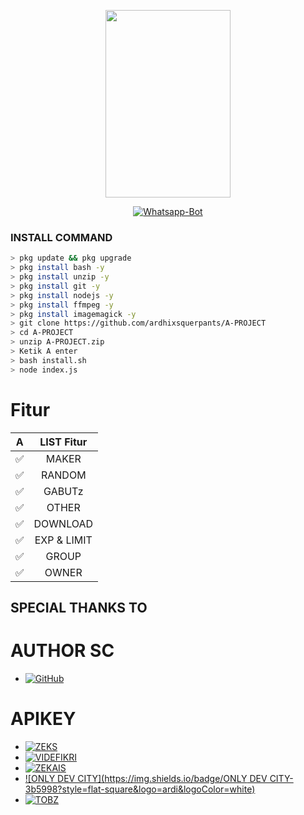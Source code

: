 <p align="center">
<img src="https://i.imgur.com/5hJCG2f.jpg/revision/latest/top-crop/width/300/height/300?cb=20190417164406" width="200" height="300"/>
</p>
<p align="center">
<a href="#"><img title="Whatsapp-Bot" src="https://img.shields.io/badge/Bot Termux A PROJECT-red?colorA=%23ff0000&colorB=%23017e40&style=for-the-badge"></a>
</p>

### INSTALL COMMAND

```bash
> pkg update && pkg upgrade
> pkg install bash -y
> pkg install unzip -y
> pkg install git -y
> pkg install nodejs -y
> pkg install ffmpeg -y
> pkg install imagemagick -y
> git clone https://github.com/ardhixsquerpants/A-PROJECT
> cd A-PROJECT
> unzip A-PROJECT.zip
> Ketik A enter
> bash install.sh
> node index.js
```
# Fitur

| A |               LIST Fitur           |
| :-----------: | :--------------------------------: |
|       ✅       | MAKER          |
|       ✅       | RANDOM                    |
|       ✅       | GABUTz             |
|       ✅       | OTHER   |
|       ✅       | DOWNLOAD |
|       ✅       | EXP & LIMIT |
|       ✅       | GROUP |
|       ✅       | OWNER |

## SPECIAL THANKS TO

# AUTHOR SC
* <a href="https://github.com/Nurutomo/wabot-aq"><img alt="GitHub" src="https://img.shields.io/badge/NURUTOMO%20-%23121011.svg?&style=for-the-badge&logo=github&logoColor=white"/></a>

# APIKEY
* [![ZEKS](https://img.shields.io/badge/ZEKS-3b5998?style=flat-square&logo=ardi&logoColor=white)](https://api.zeks.xyz)
* [![VIDEFIKRI](https://img.shields.io/badge/VIDEFIKRI-3b5998?style=flat-square&logo=ardi&logoColor=white)](https://videfikri.com)
* [![ZEKAIS](https://img.shields.io/badge/ZEKAIS-3b5998?style=flat-square&logo=ardi&logoColor=white)](https://zekais-api.herokuapp.com)
* [![ONLY DEV CITY](https://img.shields.io/badge/ONLY DEV CITY-3b5998?style=flat-square&logo=ardi&logoColor=white)](https://onlydevcity.herokuapp.com)
* [![TOBZ](https://img.shields.io/badge/TOBZ-3b5998?style=flat-square&logo=ardi&logoColor=white)](https://tobz-api.herokuapp.com)
